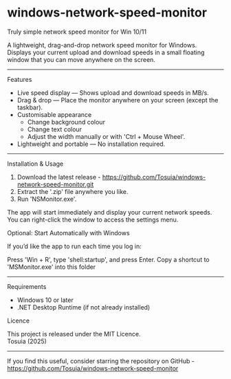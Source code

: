 # windows-network-speed-monitor
Truly simple network speed monitor for Win 10/11

A lightweight, drag-and-drop network speed monitor for Windows.  
Displays your current upload and download speeds in a small floating window that you can move anywhere on the screen.

---

 Features

- Live speed display — Shows upload and download speeds in MB/s.
- Drag & drop — Place the monitor anywhere on your screen (except the taskbar).
- Customisable appearance  
  - Change background colour  
  - Change text colour  
  - Adjust the width manually or with 'Ctrl + Mouse Wheel'.
- Lightweight and portable — No installation required.

---

 Installation & Usage

1. Download the latest release  - https://github.com/Tosuia/windows-network-speed-monitor.git
2. Extract the '.zip' file anywhere you like.
3. Run 'NSMonitor.exe'.

The app will start immediately and display your current network speeds.  
You can right-click the window to access the settings menu.

Optional: Start Automatically with Windows

If you’d like the app to run each time you log in:

Press 'Win + R', type 'shell:startup', and press Enter.
Copy a shortcut to 'MSMonitor.exe' into this folder

---
 
 Requirements

- Windows 10 or later  
- .NET Desktop Runtime (if not already installed)

 Licence

This project is released under the MIT Licence.  
Tosuia (2025)

---

 If you find this useful, consider starring the repository on GitHub - https://github.com/Tosuia/windows-network-speed-monitor
